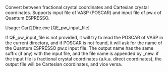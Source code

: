 Convert between fractional crystal coordinates and Cartesian crystal coordinates.
Supports input file of VASP \(POSCAR\) and input file of pw.x of Quantum ESPRESSO.

Usage: Cart2Dire.exe  \[QE_pw_input_file\]

If QE_pw_input_file is not provided, 
it will try to read the POSCAR of VASP in the current directory, 
and if POSCAR is not found, it will ask for the name of the Quantum ESPRESSO 
pw.x input file.
The output name has the same suffix \(if any\) with the input file, and the file name 
is appended by \_new.
if the input file is fractional crystal coordinates \(a.k.a. direct coordinates\), 
the output file will be Cartesian coordinates, and vice versa.

